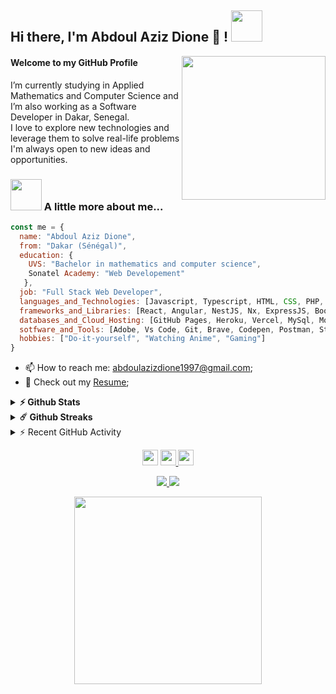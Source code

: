<h2> Hi there, I'm Abdoul Aziz Dione 👋 ! <img src="https://media.giphy.com/media/mGcNjsfWAjY5AEZNw6/giphy.gif" width="50"></h2>
<img align='right' src="https://media.giphy.com/media/TilmLMmWrRYYHjLfub/giphy.gif" width="230">

<h4>Welcome to my GitHub Profile</h4>


<p>
  I’m currently studying in Applied Mathematics and Computer Science and I’m also working as a Software Developer in Dakar, Senegal. <br/>
  I love to explore new technologies and leverage them to solve real-life problems <br/>
  I'm always open to new ideas and opportunities.
</p>


### <img src="https://media.giphy.com/media/VgCDAzcKvsR6OM0uWg/giphy.gif" width="50"> A little more about me...  

```javascript
const me = {
  name: "Abdoul Aziz Dione",
  from: "Dakar (Sénégal)",
  education: {
    UVS: "Bachelor in mathematics and computer science",
    Sonatel Academy: "Web Developement"
   },
  job: "Full Stack Web Developer",
  languages_and_Technologies: [Javascript, Typescript, HTML, CSS, PHP, SQL, NodeJS],
  frameworks_and_Libraries: [React, Angular, NestJS, Nx, ExpressJS, Bootstrap, Tailwinds, Symfony, Flutter, Meterial UI, Wordpress Redux, Jest],
  databases_and_Cloud_Hosting: [GitHub Pages, Heroku, Vercel, MySql, MongoDB],
  sotfware_and_Tools: [Adobe, Vs Code, Git, Brave, Codepen, Postman, Stack Overflow, Docker, NPM],
  hobbies: ["Do-it-yourself", "Watching Anime", "Gaming"]
}
```

- 📫 How to reach me: abdoulazizdione1997@gmail.com;
- 📙 Check out my [Resume](https://github.com/221geek/221geek/blob/main/resume.pdf);


<details>	
  <summary><b>⚡ Github Stats</b></summary>

  <br />
  <img height="180em" src="https://github-readme-stats.vercel.app/api?username=221geek&show_icons=true&hide_border=true&&count_private=true&include_all_commits=true&theme=radical" />
  <img height="180em" src="https://github-readme-stats.vercel.app/api/top-langs/?username=221geek&exclude_repo=KNN-Image-Classification&show_icons=true&hide_border=true&layout=compact&langs_count=8&theme=radical"/>
</details>

<details>	
  <summary><b>☄️ Github Streaks</b></summary>

  <br />
  <img height="180em" src="https://github-readme-streak-stats.herokuapp.com/?user=221geek&hide_border=true&theme=radical" />
</details>
<details>
  <summary>⚡ Recent GitHub Activity </summary>
  <br/>
<a href="https://github.com/221geek/">
  <img alt="Abdoul Aziz's Activity Graph" src="https://activity-graph.herokuapp.com/graph?username=221geek&bg_color=1F222E&color=F8D866&line=F85D7F&point=FFFFFF&hide_border=true" /></a>
</details>


<p align="center">
  <a href="https://twitter.com/AbdoulAzizDione">
    <img src="https://img.shields.io/badge/twitter-%231DA1F2.svg?&style=for-the-badge&logo=twitter&logoColor=white" height=25></a>
  <a href="https://www.linkedin.com/in/abdoul-aziz-dione/">
    <img src="https://img.shields.io/badge/linkedin-%230077B5.svg?&style=for-the-badge&logo=linkedin&logoColor=white" height=25>
  </a>
  <a href="https://www.instagram.com/221geek/">
    <img src="https://img.shields.io/badge/instagram-%23E4405F.svg?&style=for-the-badge&logo=instagram&logoColor=white" height=25>
  </a> 
</p>
<p align=center>
  <a href="https://github.com/221geek">
    <img src="https://img.shields.io/github/followers/221geek?style=social">
  </a>
  <a href="https://github.com/221geek?tab=repositories">
    <img src="https://badges.pufler.dev/repos/221geek?style=flat-square&color=black&logo=github">
  </a>
</p>
<p align="center">
  <img src="https://media.giphy.com/media/diBEnAwwUG7UA/giphy.gif" width="300">
</p>



